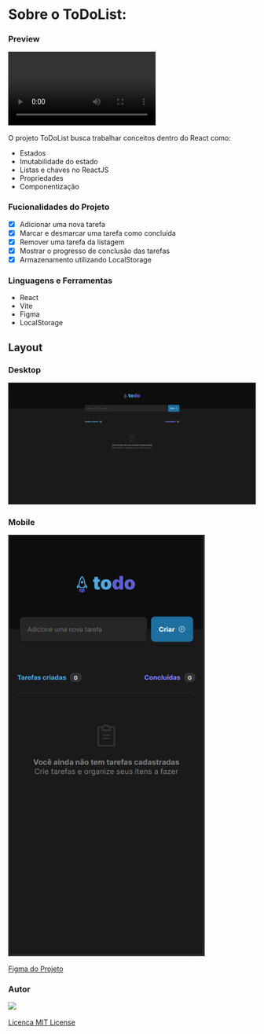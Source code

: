 # Sobre o ToDoList:

### Preview

<video controls>
  <source src="src/assets/ToDoList.mp4" type="video/mp4">
</video>

O projeto ToDoList busca trabalhar conceitos dentro do React
como:

- Estados
- Imutabilidade do estado
- Listas e chaves no ReactJS
- Propriedades
- Componentização

### Fucionalidades do Projeto

- [x] Adicionar uma nova tarefa
- [x] Marcar e desmarcar uma tarefa como concluída
- [x] Remover uma tarefa da listagem
- [x] Mostrar o progresso de conclusão das tarefas
- [x] Armazenamento utilizando LocalStorage

<!-- [Projeto disponível](https://projetocss-jesscoder.netlify.app/) -->

### Linguagens e Ferramentas

- React
- Vite
- Figma
- LocalStorage

## Layout

### Desktop

<img src="src/assets/initial_screen.png"/>

### Mobile

<img src="src/assets/initial_screen_mobile.png"/>

[Figma do Projeto](<https://www.figma.com/file/ZuNFy2kjrKdlUw0xnPtUui/ToDo-List-%E2%80%A2-Desafio-React-(Copy)?type=design&node-id=0%3A1&mode=dev>)

### Autor

<a href="https://github.com/Busolin">
<img src="https://github.com/Busolin.png" width="70px" />
</a>

[Licenca MIT License](http://creativecommons.org/licenses/by)
